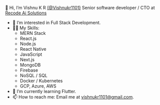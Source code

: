 👋 Hi, I’m Vishnu K R [(@Vishnukr1101)](https://github.com/@Vishnukr1101) Senior software developer / CTO at [Recode Ai Solutions](https://github.com/RecodeAiSolutions)
- 👀 I’m interested in Full Stack Development.
- 🤹🏼 My Skills:
    - MERN Stack
    - React.js
    - Node.js
    - React Native
    - JavaScript
    - Next.js
    - MongoDB
    - Firebase
    - NoSQL / SQL
    - Docker / Kubernetes
    - GCP, Azure, AWS
- 🌱 I’m currently learning Flutter.
- 📫 How to reach me: Email me at vishnukr1101@gmail.com.

